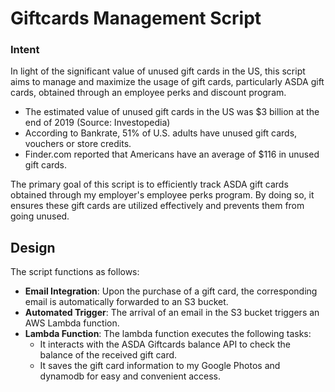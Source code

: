# Giftcards Management Script

### Intent

In light of the significant value of unused gift cards in the US, this script aims to manage and maximize the usage of gift cards, particularly ASDA gift cards, obtained through an employee perks and discount program.

* The estimated value of unused gift cards in the US was $3 billion at the end of 2019 (Source: Investopedia)
* According to Bankrate, 51% of U.S. adults have unused gift cards, vouchers or store credits.
* Finder.com reported that Americans have an average of $116 in unused gift cards.

The primary goal of this script is to efficiently track ASDA gift cards obtained through my employer's employee perks program. 
By doing so, it ensures these gift cards are utilized effectively and prevents them from going unused.

## Design

The script functions as follows:

- **Email Integration**: Upon the purchase of a gift card, the corresponding email is automatically forwarded to an S3 bucket.
- **Automated Trigger**: The arrival of an email in the S3 bucket triggers an AWS Lambda function.
- **Lambda Function**: The lambda function executes the following tasks:
  - It interacts with the ASDA Giftcards balance API to check the balance of the received gift card.
  - It saves the gift card information to my Google Photos and dynamodb for easy and convenient access.